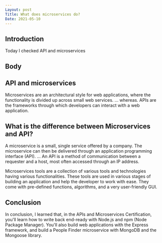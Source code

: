 ```yaml
---
Layout: post
Title: What does microservices do?
Date: 2021-05-10
---
```


## Introduction

Today I checked API and microservices

## Body

## API and microservices

Microservices are an architectural style for web applications, where the functionality is divided up across small web services. ... whereas. APIs are the frameworks through which developers can interact with a web application.

## What is the difference between Microservices and API?

A microservice is a small, single service offered by a company. The microservice can then be delivered through an application programming interface (API). ... An API is a method of communication between a requester and a host, most often accessed through an IP address.

Microservices tools are a collection of various tools and technologies having various functionalities. These tools are used in various stages of building an application and help the developer to work with ease. They come with pre-defined functions, algorithms, and a very user-friendly GUI.

## Conclusion

In conclusion, I learned that, in the APIs and Microservices Certification, you'll learn how to write back end-ready with Node.js and npm (Node Package Manager). You'll also build web applications with the Express framework, and build a People Finder microservice with MongoDB and the Mongoose library.
